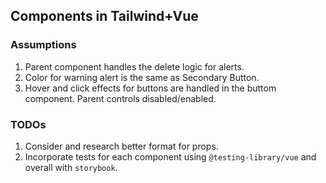 ## Components in Tailwind+Vue

### Assumptions

1. Parent component handles the delete logic for alerts.
2. Color for warning alert is the same as Secondary Button.
3. Hover and click effects for buttons are handled in the buttom component. Parent controls disabled/enabled.

### TODOs

1. Consider and research better format for props.
2. Incorporate tests for each component using `@testing-library/vue` and overall with `storybook`.
